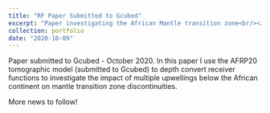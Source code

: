 ```yaml
---
title: "RF Paper Submitted to Gcubed"
excerpt: "Paper investigating the African Mantle transition zone<br/><img src='/images/CCP_XC_AFRP20_AF2019.png'>"
collection: portfolio
date: "2020-10-09"
---
```


Paper submitted to Gcubed - October 2020. In this paper I use the AFRP20 tomographic model (submitted to Gcubed) to depth convert receiver functions to investigate the impact of multiple upwellings below the African continent on mantle transition zone discontinuities.

More news to follow!


